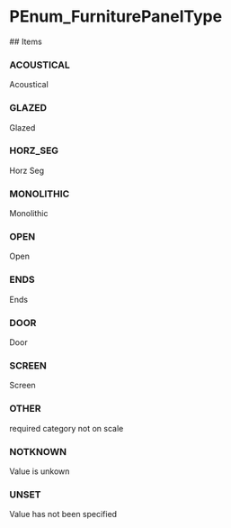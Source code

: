 # PEnum_FurniturePanelType

<!-- end of definition -->## Items

### ACOUSTICAL
Acoustical

### GLAZED
Glazed

### HORZ_SEG
Horz Seg

### MONOLITHIC
Monolithic

### OPEN
Open

### ENDS
Ends

### DOOR
Door

### SCREEN
Screen

### OTHER
required category not on scale

### NOTKNOWN
Value is unkown

### UNSET
Value has not been specified
